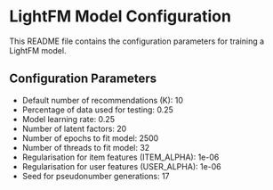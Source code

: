 # LightFM Model Configuration

This README file contains the configuration parameters for training a LightFM model.

## Configuration Parameters

- Default number of recommendations (K): 10
- Percentage of data used for testing: 0.25
- Model learning rate: 0.25
- Number of latent factors: 20
- Number of epochs to fit model: 2500
- Number of threads to fit model: 32
- Regularisation for item features (ITEM_ALPHA): 1e-06
- Regularisation for user features (USER_ALPHA): 1e-06
- Seed for pseudonumber generations: 17
